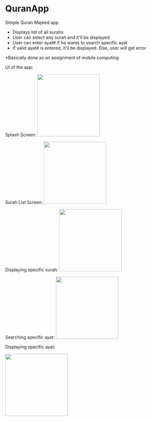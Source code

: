 # QuranApp
Simple Quran Majeed app
- Displays list of all surahs
- User can select any surah and it'll be displayed
- User can enter ayat# if he wants to search specific ayat
- If valid ayat# is entered, it'll be displayed. Else, user will get error

*Basically done as an assignment of mobile computing

UI of the app:

Splash Screen:
<img src="https://github.com/seeratfatima19/QuranApp/assets/79544770/14f20007-30a9-4a13-9e1b-8df0ab651ac7" width="200px">


Surah List Screen:
<img src="https://github.com/seeratfatima19/QuranApp/assets/79544770/7846e194-153d-4b4c-8a6a-fb019287adfd" width="200px">


Displaying specific surah:
<img src="https://github.com/seeratfatima19/QuranApp/assets/79544770/b68379a4-14c6-4aab-a260-dd87bdd36391" width="200px">


Searching specific ayat:
<img src="https://github.com/seeratfatima19/QuranApp/assets/79544770/399aa4f0-0df8-428c-8965-5536170c58a3" width="200px">


Displaying specific ayat:

<img src="https://github.com/seeratfatima19/QuranApp/assets/79544770/b15a3a67-ac36-42a5-b634-4bc52b0c24a7" width="200px">

